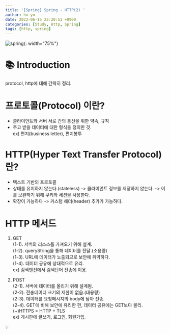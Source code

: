 ```yaml
---
title: '[Spring] Spring - HTTP(2) '
author: ho-yu
date: 2022-06-15 22:20:51 +0900
categories: [Study, Http, Spring]
tags: [http, spring]
---
```


![spring](https://user-images.githubusercontent.com/64628448/173368063-e326ec44-d5c9-4932-afaa-9fab1b072633.png){: width="75%"}

# 📚 Introduction

protocol, http에 대해 간략히 정리.

# 프로토콜(Protocol) 이란?
- 클라이언트와 서버 서로 간의 통신을 위한 약속, 규칙 <br>
- 주고 받을 데이터에 대한 형식을 정의한 것. <br>
ex) 편지(business letter), 편지봉투 <br>

# HTTP(Hyper Text Transfer Protocol) 란?
- 텍스트 기반의 프로토콜 <br>
- 상태를 유지하지 않는다.(stateless) -> 클라이언트 정보를 저장하지 않는다. -> 이를 보완하기 위해 쿠키와 세션을 사용한다. <br>
- 확장이 가능하다 -> 커스텀 헤더(header) 추가가 가능하다. <br>


# HTTP 메서드

1. GET <br>
(1-1). 서버의 리소스를 가져오기 위해 설계. <br>
(1-2). queryString을 통해 데이터를 전달.(소용량) <br>
(1-3). URL에 데이터가 노출되므로 보안에 취약하다.<br>
(1-4). 데이터 공유에 상대적으로 유리. <br>
ex) 검색엔진에서 검색단어 전송에 이용. <br>

2. POST <br>
(2-1). 서버에 데이터를 올리기 위해 설계됨. <br>
(2-2). 전송데이터 크기의 제한이 없음.(대용량) <br>
(2-3). 데이터를 요청메시지의 body에 담아 전송. <br>
(2-4). GET에 비해 보안에 유리한 편, 데이터 공유에는 GET보다 불리. <br>
(+)HTTPS = HTTP + TLS <br>
ex) 게시판에 글쓰기, 로그인, 회원가입. <br>


💡 




